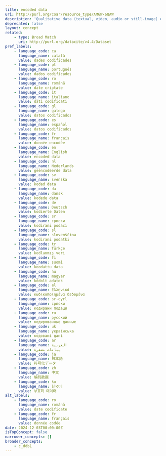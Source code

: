 ```yaml
---
title: encoded data
uri: http://purl.org/coar/resource_type/AM6W-6QAW
description: 'Qualitative data (textual, video, audio or still-image) originally produced for other purposes into quantitative data (expressed in unit-by-variable matrices) by using coding techniques in accordance with pre-defined categorization schemes. For example, coded party manifesto data like the "European Parliament Election Study 2009, Manifesto Study" (doi:10.4232/1.10204)". [Source: Adapted from https://ddialliance.org/Specification/DDI-CV/ModeOfCollection_3.0.html]'
deprecated: false
layout: concept
related:
    - type: Broad Match
      uri: http://purl.org/datacite/v4.4/Dataset
pref_labels:
    - language_code: ca
      language_name: català
      value: dades codificades
    - language_code: pt
      language_name: português
      value: dados codificados
    - language_code: ro
      language_name: română
      value: date criptate
    - language_code: it
      language_name: italiano
      value: dati codificati
    - language_code: gl
      language_name: galego
      value: datos codificados
    - language_code: es
      language_name: español
      value: datos codificados
    - language_code: fr
      language_name: français
      value: donnée encodée
    - language_code: en
      language_name: English
      value: encoded data
    - language_code: nl
      language_name: Nederlands
      value: geëncodeerde data
    - language_code: sv
      language_name: svenska
      value: kodad data
    - language_code: da
      language_name: dansk
      value: kodede data
    - language_code: de
      language_name: Deutsch
      value: kodierte Daten
    - language_code: sr
      language_name: српски
      value: kodirani podaci
    - language_code: sl
      language_name: slovenščina
      value: kodirani podatki
    - language_code: tr
      language_name: Türkçe
      value: kodlanmış veri
    - language_code: fi
      language_name: suomi
      value: koodattu data
    - language_code: hu
      language_name: magyar
      value: kódolt adatok
    - language_code: el
      language_name: Ελληνικά
      value: κωδικοποιημένα δεδομένα
    - language_code: sr-cyrl
      language_name: српски
      value: кодирани подаци
    - language_code: ru
      language_name: русский
      value: кодированные данные
    - language_code: uk
      language_name: українська
      value: кодовані дані
    - language_code: ar
      language_name: العربية
      value: بيانات مشفرة
    - language_code: ja
      language_name: 日本語
      value: 符号化データ
    - language_code: zh
      language_name: 中文
      value: 编码数据
    - language_code: ko
      language_name: 한국어
      value: 부호화 데이터
alt_labels:
    - language_code: ro
      language_name: română
      value: date codificate
    - language_code: fr
      language_name: français
      value: donnée codée
date: 2024-12-03T00:00:00Z
isTopConcept: false
narrower_concepts: []
broader_concepts:
    - c_ddb1
---
```


